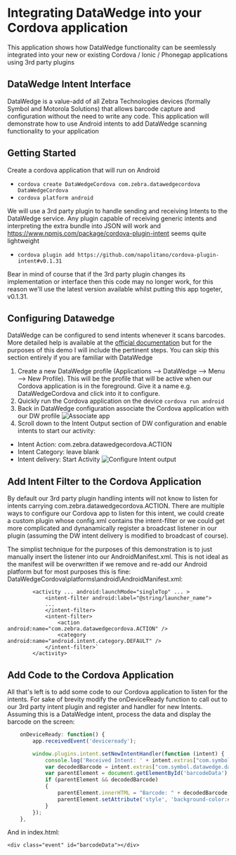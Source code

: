 # Integrating DataWedge into your Cordova application
This application shows how DataWedge functionality can be seemlessly integrated into your new or existing Cordova / Ionic / Phonegap applications using 3rd party plugins

## DataWedge Intent Interface
DataWedge is a value-add of all Zebra Technologies devices (formally Symbol and Motorola Solutions) that allows barcode capture and configuration without the need to write any code.  This application will demonstrate how to use Android intents to add DataWedge scanning functionality to your application

## Getting Started
Create a cordova application that will run on Android
* `cordova create DataWedgeCordova com.zebra.datawedgecordova DataWedgeCordova`
* `cordova platform android`

We will use a 3rd party plugin to handle sending and receiving Intents to the DataWedge service.  Any plugin capable of receiving generic intents and interpreting the extra bundle into JSON will work and https://www.npmjs.com/package/cordova-plugin-intent seems quite lightweight

* `cordova plugin add https://github.com/napolitano/cordova-plugin-intent#v0.1.31`

Bear in mind of course that if the 3rd party plugin changes its implementation or interface then this code may no longer work, for this reason we'll use the latest version available whilst putting this app togeter, v0.1.31.

## Configuring Datawedge
DataWedge can be configured to send intents whenever it scans barcodes.  More detailed help is available at the [official documentation](http://techdocs.zebra.com/datawedge/5-0/guide/setup/) but for the purposes of this demo I will include the pertinent steps.  You can skip this section entirely if you are familiar with DataWedge

1. Create a new DataWedge profile (Applications --> DataWedge --> Menu --> New Profile).  This will be the profile that will be active when our Cordova application is in the foreground.  Give it a name e.g. DataWedgeCordova and click into it to configure.
2. Quickly run the Cordova application on the device `cordova run android`
3. Back in DataWedge configuration associate the Cordova application with our DW profile
![Associate app](https://raw.githubusercontent.com/darryncampbell/DataWedgeCordova/master/associate_app.png)
4. Scroll down to the Intent Output section of DW configuration and enable intents to start our activity:
  * Intent Action: com.zebra.datawedgecordova.ACTION
  * Intent Category: leave blank
  * Intent delivery: Start Activity
![Configure Intent output](https://raw.githubusercontent.com/darryncampbell/DataWedgeCordova/master/intent_output_settings.png)

## Add Intent Filter to the Cordova Application
By default our 3rd party plugin handling intents will not know to listen for intents carrying com.zebra.datawedgecordova.ACTION.  There are multiple ways to configure our Cordova app to listen for this intent, we could create a custom plugin whose config.xml contains the intent-filter or we could get more complicated and dynanamically register a broadcast listener in our plugin (assuming the DW intent delivery is modified to broadcast of course).

The simplist technique for the purposes of this demonstration is to just manually insert the listener into our AndroidManifest.xml.  This is not ideal as the manifest will be overwritten if we remove and re-add our Android platform but for most purposes this is fine:
DataWedgeCordova\platforms\android\AndroidManifest.xml:

```
        <activity ... android:launchMode="singleTop" ... >
            <intent-filter android:label="@string/launcher_name">
            ...
            </intent-filter>
			<intent-filter>
                <action android:name="com.zebra.datawedgecordova.ACTION" />
                <category android:name="android.intent.category.DEFAULT" />
            </intent-filter>`
        </activity>
```

##  Add Code to the Cordova Application
All that's left is to add some code to our Cordova application to listen for the intents.  For sake of brevity modify the onDeviceReady function to call out to our 3rd party intent plugin and register and handler for new Intents.  Assuming this is a DataWedge intent, process the data and display the barcode on the screen:
```javascript
    onDeviceReady: function() {
        app.receivedEvent('deviceready');

        window.plugins.intent.setNewIntentHandler(function (intent) {
            console.log('Received Intent: ' + intent.extras["com.symbol.datawedge.data_string"]);
            var decodedBarcode = intent.extras["com.symbol.datawedge.data_string"];
            var parentElement = document.getElementById('barcodeData');
            if (parentElement && decodedBarcode)
            {
                parentElement.innerHTML = "Barcode: " + decodedBarcode;
                parentElement.setAttribute('style', 'background-color:#0077A0;color:#FFFFFF;');
            }
        });
    },
```
And in index.html:
```
<div class="event" id="barcodeData"></div>
```
